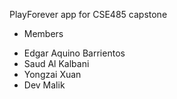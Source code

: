 PlayForever app for CSE485 capstone

* Members
- Edgar Aquino Barrientos
- Saud Al Kalbani
- Yongzai Xuan
- Dev Malik

